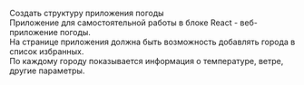 Создать структуру приложения погоды   
Приложение для самостоятельной работы в блоке React - веб-приложение погоды.   
На странице приложения должна быть возможность добавлять города в список избранных.   
По каждому городу показывается информация о температуре, ветре, другие параметры.   
